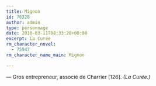 ```yaml
---
title: Mignon
id: 76328
author: admin
type: personnage
date: 2010-03-11T08:33:20+00:00
excerpt: La Curée
rm_character_novel:
  - 75947
rm_character_name_main: Mignon

---
```

— Gros entrepreneur, associé de Charrier [126]. _(La Curée.)_